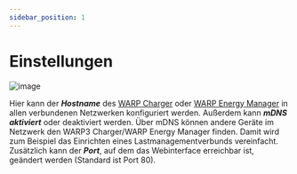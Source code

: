 ```yaml
---
sidebar_position: 1
---
```


# Einstellungen

![image](/img/webinterface/network/warp-network_settings.jpeg)

Hier kann der ***Hostname*** des [WARP Charger](/docs/warp_charger/introduction) oder [WARP Energy Manager](/docs/warp_energy_manager/introduction) in allen
verbundenen Netzwerken konfiguriert werden. Außerdem kann ***mDNS aktiviert*** oder deaktiviert werden. Über mDNS können andere Geräte im Netzwerk den WARP3 Charger/WARP Energy Manager
finden. Damit wird zum Beispiel das Einrichten eines Lastmanagementverbunds vereinfacht. Zusätzlich kann der ***Port***, auf dem das Webinterface erreichbar ist, geändert werden (Standard ist Port 80).

